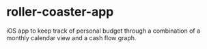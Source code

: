 # roller-coaster-app
iOS app to keep track of personal budget through a combination of a monthly calendar view and a cash flow graph.
